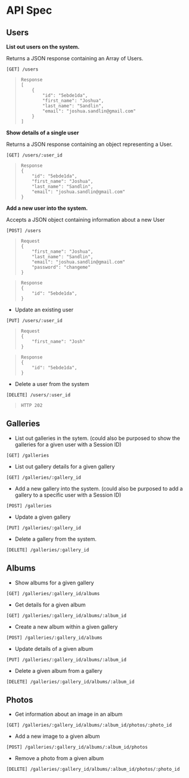 # API Spec

## Users

**List out users on the system.**

Returns a JSON response containing an Array of Users.

```
[GET] /users
```

> ```
> Response
> [
>     {
>         "id": "5ebde1da",
>         "first_name": "Joshua",
>         "last_name": "Sandlin",
>         "email": "joshua.sandlin@gmail.com"
>     }
> ]
> ```

**Show details of a single user**

Returns a JSON response containing an object representing a User.

```
[GET] /users/:user_id
```

> ```
> Response
> {
>     "id": "5ebde1da",
>     "first_name": "Joshua",
>     "last_name": "Sandlin",
>     "email": "joshua.sandlin@gmail.com"
> }
> ```

**Add a new user into the system.**

Accepts a JSON object containing information about a new User

```
[POST] /users
```

> ```
> Request
> {
>     "first_name": "Joshua",
>     "last_name": "Sandlin",
>     "email": "joshua.sandlin@gmail.com"
>     "password": "changeme"
> }
> ```

> ```
> Response
> {
>     "id": "5ebde1da",
> }
> ```

* Update an existing user

```
[PUT] /users/:user_id
```

> ```
> Request
> {
>     "first_name": "Josh"
> }
> ```

> ```
> Response
> {
>     "id": "5ebde1da",
> }
> ```

* Delete a user from the system

```
[DELETE] /users/:user_id
```

> ```
> HTTP 202
> ```

## Galleries

* List out galleries in the sytem. (could also be purposed to show the galleries for a given user with a Session ID)

```
[GET] /galleries
```

* List out gallery details for a given gallery

```
[GET] /galleries/:gallery_id
```

* Add a new gallery into the system. (could also be purposed to add a gallery to a specific user with a Session ID)

```
[POST] /galleries
```

* Update a given gallery

```
[PUT] /galleries/:gallery_id
```

* Delete a gallery from the system.

```
[DELETE] /galleries/:gallery_id
```

## Albums

* Show albums for a given gallery

```
[GET] /galleries/:gallery_id/albums
```

* Get details for a given album

```
[GET] /galleries/:gallery_id/albums/:album_id
```

* Create a new album within a given gallery

```
[POST] /galleries/:gallery_id/albums
```

* Update details of a given album

```
[PUT] /galleries/:gallery_id/albums/:album_id
```

* Delete a given album from a gallery

```
[DELETE] /galleries/:gallery_id/albums/:album_id
```

## Photos

* Get information about an image in an album

```
[GET] /galleries/:gallery_id/albums/:album_id/photos/:photo_id
```

* Add a new image to a given album

```
[POST] /galleries/:gallery_id/albums/:album_id/photos
```

* Remove a photo from a given album

```
[DELETE] /galleries/:gallery_id/albums/:album_id/photos/:photo_id
```
